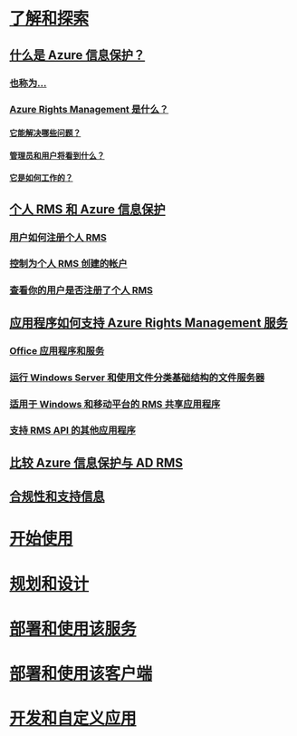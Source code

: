 # [了解和探索](what-is-information-protection.md)
## [什么是 Azure 信息保护？](what-is-information-protection.md)
### [也称为...](aka.md)
### [Azure Rights Management 是什么？](what-is-azure-rms.md)
#### [它能解决哪些问题？](azure-rms-problems-it-solves.md)
#### [管理员和用户将看到什么？](what-admins-users-see.md)
#### [它是如何工作的？](how-does-it-work.md)
## [个人 RMS 和 Azure 信息保护](rms-for-individuals.md)
### [用户如何注册个人 RMS](rms-for-individuals-user-sign-up.md)
### [控制为个人 RMS 创建的帐户](rms-for-individuals-take-control.md)
### [查看你的用户是否注册了个人 RMS](rms-for-individuals-identify-sign-up.md)
## [应用程序如何支持 Azure Rights Management 服务](applications-support.md)
### [Office 应用程序和服务](office-apps-services-support.md)
### [运行 Windows Server 和使用文件分类基础结构的文件服务器](file-server-support.md)
### [适用于 Windows 和移动平台的 RMS 共享应用程序](sharing-app-support.md)
### [支持 RMS API 的其他应用程序](api-support.md)
## [比较 Azure 信息保护与 AD RMS](compare-on-premise.md)
## [合规性和支持信息](compliance.md)
# [开始使用](/information-protection/get-started/requirements-azure-rms)
# [规划和设计](/information-protection/plan-design/deployment-roadmap)
# [部署和使用该服务](/information-protection/deploy-use/activate-service)
# [部署和使用该客户端](/information-protection/rms-client/use-client)
# [开发和自定义应用](/information-protection/develop/developers-guide)
